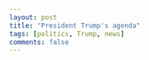 ```yaml
---
layout: post
title: "President Trump's agenda"
tags: [politics, Trump, news]
comments: false
---
```

